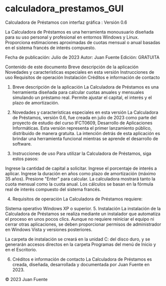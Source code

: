 # calculadora_prestamos_GUI
Calculadora de Préstamos con interfaz gráfica : Versión 0.6

La Calculadora de Préstamos es una herramienta monousuario diseñada para su uso personal y profesional en entornos Windows y Linux. Proporciona estimaciones aproximadas de cuotas mensual o anual basadas en el sistema francés de interés compuesto.

Fecha de publicación: Julio de 2023
Autor: Juan Fuente
Edición: GRATUITA

Contenido de este documento
Breve descripción de la aplicación
Novedades y características especiales en esta versión
Instrucciones de uso
Requisitos de operación
Instalación
Créditos e información de contacto
1. Breve descripción de la aplicación
La Calculadora de Préstamos es una herramienta diseñada para calcular cuotas anuales y mensuales simulando un préstamo real. Permite ajustar el capital, el interés y el plazo de amortización.

2. Novedades y características especiales en esta versión
La Calculadora de Préstamos, versión 0.6, fue creada en julio de 2023 como parte del proyecto de estudio del curso IFCT0609, Desarrollo de Aplicaciones Informáticas. Esta versión representa el primer lanzamiento público, distribuido de manera gratuita. La intención detrás de esta aplicación es brindar una herramienta funcional mientras se aprende el desarrollo de software.

3. Instrucciones de uso
Para utilizar la Calculadora de Préstamos, siga estos pasos:

Ingrese la cantidad de capital a solicitar.
Ingrese el porcentaje de interés a aplicar.
Ingrese la duración en años como plazo de amortización (máximo 35 años).
Presione "Enter" para calcular.
La calculadora mostrará tanto la cuota mensual como la cuota anual. Los cálculos se basan en la fórmula real de interés compuesto del sistema francés.

4. Requisitos de operación
La Calculadora de Préstamos requiere:

Sistema operativo Windows XP o superior.
5. Instalación
La instalación de la Calculadora de Préstamos se realiza mediante un instalador que automatiza el proceso en unos pocos clics. Aunque no requiere reiniciar el equipo ni cerrar otras aplicaciones, se deben proporcionar permisos de administrador en Windows Vista y versiones posteriores.

La carpeta de instalación se creará en la unidad C: del disco duro, y se generarán accesos directos en la carpeta Programas del menú de Inicio y en el Escritorio.

6. Créditos e información de contacto
La Calculadora de Préstamos es creada, diseñada, desarrollada y documentada por Juan Fuente en 2023.

© 2023 Juan Fuente


